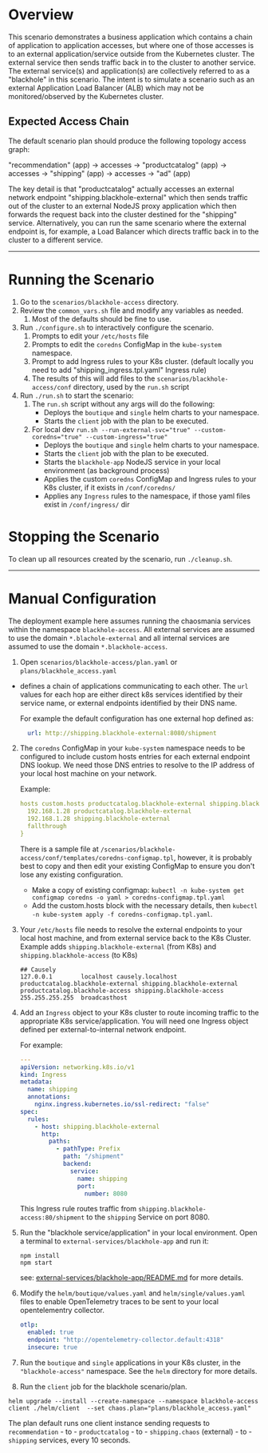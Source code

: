 
# Overview

This scenario demonstrates a business application which contains a chain of application to application accesses, but
where one of those accesses is to an external application/service outside from the Kubernetes cluster. The external service 
then sends traffic back in to the cluster to another service. The external service(s) and application(s) are collectively 
referred to as a "blackhole" in this scenario. The intent is to simulate a scenario such as an external 
Application Load Balancer (ALB) which may not be monitored/observed by the Kubernetes cluster.

## Expected Access Chain

The default scenario plan should produce the following topology access graph:

"recommendation" (app) -> accesses -> "productcatalog" (app) -> accesses -> "shipping" (app) -> accesses -> "ad" (app)

The key detail is that "productcatalog" actually accesses an external network endpoint "shipping.blackhole-external" 
which then sends traffic out of the cluster to an external NodeJS proxy application which then forwards the request back
into the cluster destined for the "shipping" service. Alternatively, you can run the same scenario where the external
endpoint is, for example, a Load Balancer which directs traffic back in to the cluster to a different service.

----

# Running the Scenario

1. Go to the `scenarios/blackhole-access` directory.
2. Review the `common_vars.sh` file and modify any variables as needed.
   1. Most of the defaults should be fine to use.
3. Run `./configure.sh` to interactively configure the scenario.
   1. Prompts to edit your `/etc/hosts` file
   2. Prompts to edit the `coredns` ConfigMap in the `kube-system` namespace.
   3. Prompt to add Ingress rules to your K8s cluster. (default locally you need to add "shipping_ingress.tpl.yaml" Ingress rule)
   4. The results of this will add files to the `scenarios/blackhole-access/conf` directory, used by the `run.sh` script
4. Run `./run.sh` to start the scenario:
   1. The `run.sh` script without any args will do the following:
       - Deploys the `boutique` and `single` helm charts to your namespace.
       - Starts the `client` job with the plan to be executed.
   2. For local dev `run.sh --run-external-svc="true" --custom-coredns="true" --custom-ingress="true"` 
      - Deploys the `boutique` and `single` helm charts to your namespace.
      - Starts the `client` job with the plan to be executed.
      - Starts the `blackhole-app` NodeJS service in your local environment (as background process)
      - Applies the custom `coredns` ConfigMap and Ingress rules to your K8s cluster, if it exists in `/conf/coredns/`
      - Applies any `Ingress` rules to the namespace, if those yaml files exist in `/conf/ingress/` dir


# Stopping the Scenario

To clean up all resources created by the scenario, run `./cleanup.sh`.

----

# Manual Configuration

The deployment example here assumes running the chaosmania services within the namespace `blackhole-access`.
All external services are assumed to use the domain `*.blachole-external` and all internal services are assumed to use the domain `*.blackhole-access`.

1. Open `scenarios/blackhole-access/plan.yaml` or `plans/blackhole_access.yaml` 
  - defines a chain of applications communicating to each other. The `url` values for each hop are either direct k8s services
    identified by their service name, or external endpoints identified by their DNS name.
  
    For example the default configuration has one external hop defined as:

    ```yaml
      url: http://shipping.blackhole-external:8080/shipment
    ```

2. The `coredns` ConfigMap in your `kube-system` namespace needs to be configured to include custom hosts entries for each external 
   endpoint DNS lookup. We need those DNS entries to resolve to the IP address of your local host machine on your network.
   
    Example:
    ```yaml
    hosts custom.hosts productcatalog.blackhole-external shipping.blackhole-external {
      192.168.1.28 productcatalog.blackhole-external
      192.168.1.28 shipping.blackhole-external
      fallthrough
    }
    ```

    There is a sample file at `/scenarios/blackhole-access/conf/templates/coredns-configmap.tpl`, however, it is probably best to copy and then edit
    your existing ConfigMap to ensure you don't lose any existing configuration. 
   - Make a copy of existing configmap: `kubectl -n kube-system get configmap coredns -o yaml > coredns-configmap.tpl.yaml`
   - Add the custom.hosts block with the necessary details, then `kubectl -n kube-system apply -f coredns-configmap.tpl.yaml`.

3. Your `/etc/hosts` file needs to resolve the external endpoints to your local host machine,
   and from external service back to the K8s Cluster. Example adds `shipping.blackhole-external` (from K8s) and `shipping.blackhole-access` (to K8s)
    ```shell
    ## Causely
    127.0.0.1        localhost causely.localhost productcatalog.blackhole-external shipping.blackhole-external productcatalog.blackhole-access shipping.blackhole-access
    255.255.255.255  broadcasthost
    ```

4. Add an `Ingress` object to your K8s cluster to route incoming traffic to the appropriate K8s service/application. 
   You will need one Ingress object defined per external-to-internal network endpoint. 

   For example:
    ```yaml
    ---
    apiVersion: networking.k8s.io/v1
    kind: Ingress
    metadata:
      name: shipping
      annotations:
        nginx.ingress.kubernetes.io/ssl-redirect: "false"
    spec:
      rules:
        - host: shipping.blackhole-external
          http:
            paths:
              - pathType: Prefix
                path: "/shipment"
                backend:
                  service:
                    name: shipping
                    port:
                      number: 8080
    ```
    This Ingress rule routes traffic from `shipping.blackhole-access:80/shipment` to the `shipping` Service on port 8080.

5. Run the "blackhole service/application" in your local environment. Open a terminal to `external-services/blackhole-app`
   and run it:
    ```shell
    npm install
    npm start
    ```
   see: [external-services/blackhole-app/README.md](../../external-services/blackhole-app/README.md) for more details.


6. Modify the `helm/boutique/values.yaml` and `helm/single/values.yaml` files to enable OpenTelemetry traces to be sent 
to your local opentelementry collector.
    ```yaml
    otlp:
      enabled: true
      endpoint: "http://opentelemetry-collector.default:4318"
      insecure: true
    ```

7. Run the `boutique` and `single` applications in your K8s cluster, in the `"blackhole-access"` namespace. See the `helm` directory for more details.
8. Run the `client` job for the blackhole scenario/plan.
```shell
helm upgrade --install --create-namespace --namespace blackhole-access client ./helm/client  --set chaos.plan="plans/blackhole_access.yaml"
```

The plan default runs one client instance sending requests to `recommendation` - to - `productcatalog` - to - `shipping.chaos` (external) - to - `shipping` services,
every 10 seconds. 